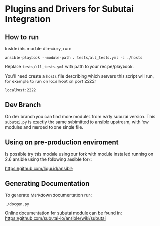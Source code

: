 Plugins and Drivers for Subutai Integration
===========================================

How to run
-----------

Inside this module directory, run: 

`ansible-playbook --module-path . tests/all_tests.yml -i ./hosts`

Replace `tests/all_tests.yml` with path to your recipe/playbook.

You'll need create a `hosts` file describing which servers this script will run, for example to run on localhost on port 2222: 

`localhost:2222`

Dev Branch
----------

On dev branch you can find more modules from early subutai version. This `subutai.py` is exactly the same subimitted to ansible upstream, with few modules and merged to one single file.

Using on pre-production enviroment
----------------------------------

Is possible try this module using our fork with module installed running on 2.6 ansible using the following ansible fork: 

https://github.com/liquuid/ansible

Generating Documentation
------------------------

To generate Markdown documentation run:

`./docgen.py`

Online documentation for subutai module can be found in: https://github.com/subutai-io/ansible/wiki/subutai
